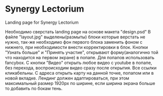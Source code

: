 # Synergy Lectorium

Landing page for Synergy Lectorium

Необходимо сверстать landing page на основе макета "design.psd"
В файле "layout.jpg" выделены(размыты) блоки которые верстать не нужно, так-же необходимо фон первого блока заменить фоном с нижнего, при необходимости внести корректировки в блок. 
Кнопки "Узнать больше" и "Принять участие", открывают форму(аналогично той что находится на первом экране) в попапе. Для попапов использовать fancybox.
С кнопки "Видео" открыть любое видео с youtube в попапе, без перехода, воспроисходим видео сразу после открытия. 
Все ссылки кликабельны. С адреса открыть карту на данной точке, попапом или в новой вкладке. 
Лендинг должен адаптироваться, при этом максимальный размер 1920px по ширине, если ширина экрана больше то добавить по бокам тень.
